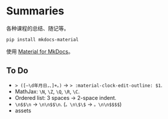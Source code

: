 # Summaries

各种课程的总结、随记等。

```shell
pip install mkdocs-material
```

使用 [Material for MkDocs](https://squidfunk.github.io/mkdocs-material/)。

## To Do

- `> ([–\d年月日，、]+。)` → `> :material-clock-edit-outline: $1`.
- MathJax: `\N`, `\Z`, `\Q`, `\R`, `\C`.
- Ordered list: 3 spaces → 2-space indent.
- `\n$$\n` → `\n\n$$\n`. (`。\n\$\$` → `。\n\n$$$$`)
- assets
